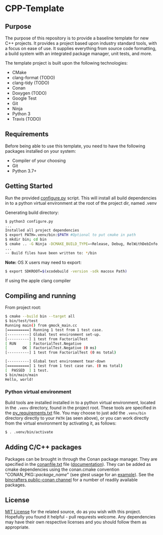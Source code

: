# CPP-Template

## Purpose

The purpose of this repository is to provide a baseline template for new C++ projects. It provides a project based upon industry standard tools, with a focus on ease of use. It supplies everything from source code formatting, a build system with an integrated package manager, unit tests, and more.

The template project is built upon the following technologies:

* CMake
* clang-format (TODO)
* clang-tidy (TODO)
* Conan
* Doxygen (TODO)
* Google Test
* Git
* Ninja
* Python 3
* Travis (TODO)

## Requirements

Before being able to use this template, you need to have the following packages installed on your system:

* Compiler of your choosing
* Git
* Python 3.7+

## Getting Started

Run the provided [configure.py](configure.py) script. This will install all build dependencies in to a python virtual environment at the root of the project dir, named .venv

Generating build directory:

```bash
$ python3 configure.py
...
Installed all project dependencies
$ export PATH=.venv/bin:$PATH #Optional to put cmake in path
$ mkdir bin; cd bin
$ cmake .. -G Ninja -DCMAKE_BUILD_TYPE=<Release, Debug, RelWithDebInfo, MinSizeRel>
...
-- Build files have been written to: */bin
```

**Note:**
OS X users may need to export:

```bash
$ export SDKROOT=$(xcodebuild -version -sdk macosx Path)
```

If using the apple clang compiler

## Compiling and running

From project root:

```bash
$ cmake --build bin --target all
$ bin/test/test
Running main() from gmock_main.cc
[==========] Running 1 test from 1 test case.
[----------] Global test environment set-up.
[----------] 1 test from FactorialTest
[ RUN      ] FactorialTest.Negative
[       OK ] FactorialTest.Negative (0 ms)
[----------] 1 test from FactorialTest (0 ms total)

[----------] Global test environment tear-down
[==========] 1 test from 1 test case ran. (0 ms total)
[  PASSED  ] 1 test.
$ bin/main/main
Hello, world!
```

### Python virtual environment

Build tools are installed installed in to a python virtual environment, located in the `.venv` directory, found in the project root. These tools are specified in the [py_requirements.txt](py_requirements.txt) file. You may choose to just add the `.venv/bin` directory directly to your `PATH` (as seen above), or you can work directly from the virtual environment by activating it, as follows:

```bash
$ . .venv/bin/activate
```

## Adding C/C++ packages

Packages can be brought in through the Conan package manager. They are specified in the [conanfile.txt](conanfile.txt) file ([documentation](https://docs.conan.io/en/latest/reference/conanfile_txt.html)). They can be added as cmake dependencies using the conan.cmake convention "CONAN_PKG::*package_name*" (see gtest usage for an [example](test/CMakeLists.txt)). See the [bincrafters public-conan channel](https://bintray.com/bincrafters/public-conan) for a number of readily available packages.

## License

[MIT License](LICENSE) for the related source, do as you wish with this project. Hopefully you found it helpful - pull requrests welcome. Any dependencies may have their own respective licenses and you should follow them as appropriate.
